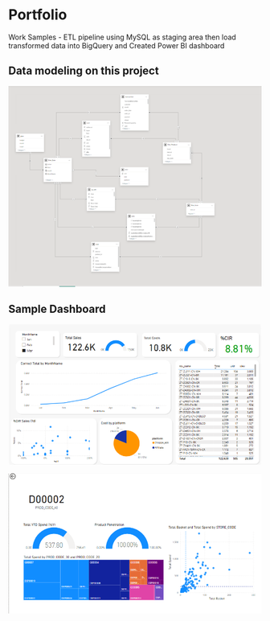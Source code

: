 # Portfolio
Work Samples - ETL pipeline using MySQL as staging area then load transformed data into BigQuery 
and Created Power BI dashboard

## Data modeling on this project
![data-modeling](./image/data-modeling.png)

## Sample Dashboard
![sample-dashboard1](./image/sample-dashboard1.png)

![sample-dashboard2](./image/sample-dashboard2.png)
